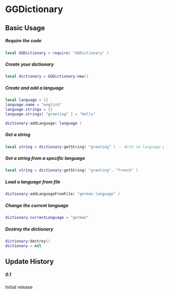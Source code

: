 GGDictionary
============

Basic Usage
-------------------------

##### Require the code
```lua
local GGDictionary = require( "GGDictionary" )
```

##### Create your dictionary
```lua
local dictionary = GGDictionary:new()
```

##### Create and add a language
```lua
local language = {}
language.name = "english"
language.strings = {}
language.strings[ "greeting" ] = "Hello"

dictionary:addLanguage( language )
```

##### Get a string
```lua
local string = dictionary:getString( "greeting" ) -- With no language passed in will default to .currentLanguage.
```

##### Get a string from a specific language
```lua
local string = dictionary:getString( "greeting", "french" )
```

##### Load a language from file
```lua
dictionary:addLanguageFromFile( "german.language" )
```

##### Change the current language
```lua
dictionary.currentLanguage = "german"
```

##### Destroy the dictionary
```lua
dictionary:destroy()
dictionary = nil
```

Update History
-------------------------

##### 0.1
Initial release